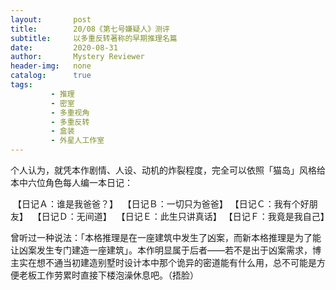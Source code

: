 ```yaml
---
layout:       post
title:        20/08《第七号嫌疑人》测评
subtitle:     以多重反转著称的早期推理名篇
date:         2020-08-31
author:       Mystery Reviewer
header-img:   none
catalog:      true
tags:
         - 推理
         - 密室
         - 多重视角
         - 多重反转
         - 盒装
         - 外星人工作室
---
```


个人认为，就凭本作剧情、人设、动机的炸裂程度，完全可以依照「猫岛」风格给本中六位角色每人编一本日记：

​	【日记Ａ：谁是我爸爸？】
​	【日记Ｂ：一切只为爸爸】
​	【日记Ｃ：我有个好朋友】
​	【日记Ｄ：无间道】
​	【日记Ｅ：此生只讲真话】
​	【日记Ｆ：我竟是我自己】

曾听过一种说法：「本格推理是在一座建筑中发生了凶案，而新本格推理是为了能让凶案发生专门建造一座建筑」。本作明显属于后者——若不是出于凶案需求，博主实在想不通当初建造别墅时设计本中那个诡异的密道能有什么用，总不可能是方便老板工作劳累时直接下楼泡澡休息吧。（捂脸）

